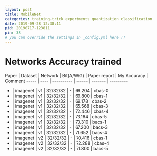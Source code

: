 ```yaml
---
layout: post
title: MobileNet
categories: training-trick experiments quantization classification
date: 2019-09-28 12:38:11
pid: 20190717-123811
pin: 38
# you can override the settings in _config.yml here !!
---
```


# Networks Accuracy trained

Paper | Dataset | Network | Bit(A/W/G) | Paper report | My Accuracy | Comment
----- | ---- | ---------- | ------ | -------  |  ---------  
 -    | imagenet | v1 | 32/32/32 | - | 69.204 | cbas-0
 -    | imagenet | v1 | 32/32/32 | - | 69.800 | cbas-1
 -    | imagenet | v1 | 32/32/32 | - | 69.178 | cbas-2
 -    | imagenet | v1 | 32/32/32 | - | 65.568 | cbas-3
 -    | imagenet | v1 | 32/32/32 | - | 72.446 | cbas-4
 -    | imagenet | v1 | 32/32/32 | - | 73.164 | cbas-5
 -    | imagenet | v1 | 32/32/32 | - | 70.310 | bacs-1
 -    | imagenet | v1 | 32/32/32 | - | 67.200 | bacs-3
 -    | imagenet | v1 | 32/32/32 | - | 71.652 | bacs-4
 -    | imagenet | v2 | 32/32/32 | - | 70.416 | cbas-1
 -    | imagenet | v2 | 32/32/32 | - | 72.288 | cbas-4
 -    | imagenet | v2 | 32/32/32 | - | 71.800 | bacs-5
